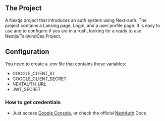 ## The Project

A Nextjs project that introduces an auth system using Next-auth.
The project contains a Lansing page, Login, and a user profile page.
It is easy to use and to configure if you are in a rush, looking for a ready
to use Nextjs/TailwindCss Project.

## Configuration

You need to create a .env file that contains these variables:

- GOOGLE_CLIENT_ID
- GOOGLE_CLIENT_SECRET
- NEXTAUTH_URL
- JWT_SECRET

### How to get credentials

- Just access [Google Console](https://console.developers.google.com/apis/credentials), or check the official [NextAuth](https://next-auth.js.org/getting-started/introduction) Docs
